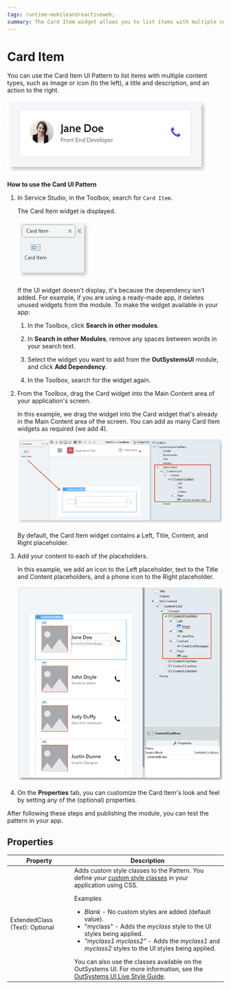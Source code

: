 ```yaml
---
tags: runtime-mobileandreactiveweb;  
summary: The Card Item widget allows you to list items with multiple content types, such as an image or icon, a title and description, and an action to the right.
---
```


# Card Item

You can use the Card Item UI Pattern to list items with multiple content types, such as image or icon (to the left), a title and description, and an action to the right.

![](<images/carditem-1.png>)

**How to use the Card UI Pattern**

1. In Service Studio, in the Toolbox, search for `Card Item`.

    The Card Item widget is displayed.

    ![](<images/carditem-2-ss.png>)

    If the UI widget doesn't display, it's because the dependency isn't added. For example, if you are using a ready-made app, it deletes unused widgets from the module. To make the widget available in your app:

    1. In the Toolbox, click **Search in other modules**.

    1. In **Search in other Modules**, remove any spaces between words in your search text.
    
    1. Select the widget you want to add from the **OutSystemsUI** module, and click **Add Dependency**. 
    
    1. In the Toolbox, search for the widget again.

1. From the Toolbox, drag the Card widget into the Main Content area of your application's screen.

    In this example, we drag the widget into the Card widget that's already in the Main Content area of the screen. You can add as many Card Item widgets as required (we add 4). 

    ![](<images/carditem-3-ss.png>)

    By default, the Card Item widget contains a Left, Title, Content, and Right placeholder. 

1. Add your content to each of the placeholders. 

    In this example, we add an icon to the Left placeholder, text to the Title and Content placeholders, and a phone icon to the Right placeholder. 

    ![](<images/carditem-4-ss.png>)

1. On the **Properties** tab, you can customize the Card Item's look and feel by setting any of the (optional) properties.

After following these steps and publishing the module, you can test the pattern in your app.

## Properties

| Property | Description |
|---|---|
| ExtendedClass (Text): Optional  |  Adds custom style classes to the Pattern. You define your [custom style classes](../../../look-feel/css.md) in your application using CSS.<p>Examples</p><ul><li>_Blank_ - No custom styles are added (default value).</li><li>"myclass" - Adds the _myclass_ style to the UI styles being applied.</li><li>_"myclass1 myclass2"_ - Adds the _myclass1_ and _myclass2_ styles to the UI styles being applied. </li></ul>You can also use the classes available on the OutSystems UI. For more information, see the [OutSystems UI Live Style Guide](https://outsystemsui.outsystems.com/StyleGuidePreview/Styles). |
